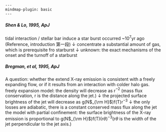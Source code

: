 ```text
---
mindmap-plugin: basic
---
```
##### Shen & Lo, 1995, ApJ
tidal interaction / stellar bar induce a star burst occurred ~10$^7$yr ago (Reference, introduction 第一段)
$\downarrow$
concentrate a substantial amount of gas, which is prerequisite fro starburst
$\downarrow$
unknown: the exact mechanisms of the onset and the turnoff of a starburst
##### Bregman, et al, 1995, ApJ
A question: whether the extend X-ray emission is consistent with a freely expanding flow, or if it results from an interaction with colder halo gas.
freely expansion model: 
the density will decrease as r$^{-2}$ (mass flux conservation, r is the distance along the jet.)
$\downarrow$
the projected surface brightness of the jet will decrease as g(N$_{\rm H}$)f(T)r$^{-3}$
$\downarrow$
the only losses are adiabatic, there is a constant conserved mass flux along the jet
the model with partial confinement:
the surface brightness of the X-ray emission is proportional to g(N$_{\rm H}$)f(T)(r$\theta)^{-3}$(r$\theta$ is the width of the jet perpendicular to the jet axis.)